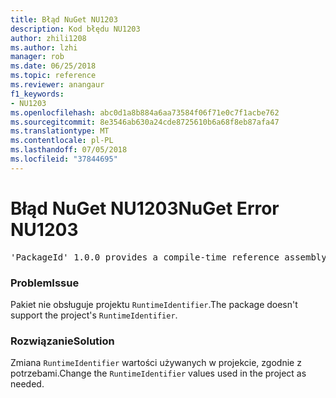 ```yaml
---
title: Błąd NuGet NU1203
description: Kod błędu NU1203
author: zhili1208
ms.author: lzhi
manager: rob
ms.date: 06/25/2018
ms.topic: reference
ms.reviewer: anangaur
f1_keywords:
- NU1203
ms.openlocfilehash: abc0d1a8b884a6aa73584f06f71e0c7f1acbe762
ms.sourcegitcommit: 8e3546ab630a24cde8725610b6a68f8eb87afa47
ms.translationtype: MT
ms.contentlocale: pl-PL
ms.lasthandoff: 07/05/2018
ms.locfileid: "37844695"
---
```

# <a name="nuget-error-nu1203"></a><span data-ttu-id="8c127-103">Błąd NuGet NU1203</span><span class="sxs-lookup"><span data-stu-id="8c127-103">NuGet Error NU1203</span></span>

<pre>'PackageId' 1.0.0 provides a compile-time reference assembly for 'Foo.dll' on 'TargetFramework', but there is no compatible run-time assembly.</pre>

### <a name="issue"></a><span data-ttu-id="8c127-104">Problem</span><span class="sxs-lookup"><span data-stu-id="8c127-104">Issue</span></span>
<span data-ttu-id="8c127-105">Pakiet nie obsługuje projektu `RuntimeIdentifier`.</span><span class="sxs-lookup"><span data-stu-id="8c127-105">The package doesn't support the project's `RuntimeIdentifier`.</span></span> 

### <a name="solution"></a><span data-ttu-id="8c127-106">Rozwiązanie</span><span class="sxs-lookup"><span data-stu-id="8c127-106">Solution</span></span>
<span data-ttu-id="8c127-107">Zmiana `RuntimeIdentifier` wartości używanych w projekcie, zgodnie z potrzebami.</span><span class="sxs-lookup"><span data-stu-id="8c127-107">Change the `RuntimeIdentifier` values used in the project as needed.</span></span>